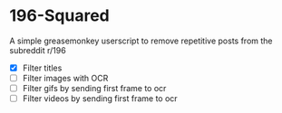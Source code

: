 # 196-Squared
A simple greasemonkey userscript to remove repetitive posts from the subreddit r/196

* [X] Filter titles
* [ ] Filter images with OCR
* [ ] Filter gifs by sending first frame to ocr
* [ ] Filter videos by sending first frame to ocr

